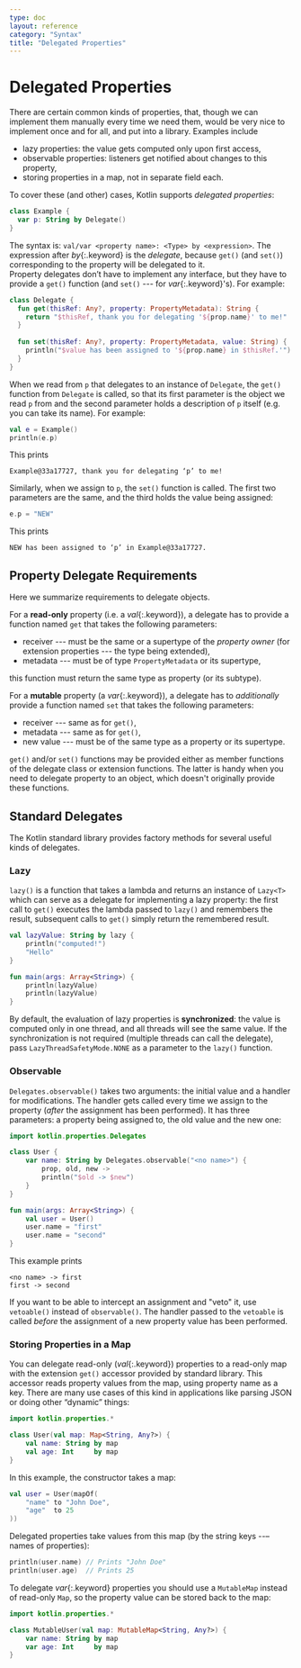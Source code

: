 ```yaml
---
type: doc
layout: reference
category: "Syntax"
title: "Delegated Properties"
---
```


# Delegated Properties

There are certain common kinds of properties, that, though we can implement them manually every time we need them, 
would be very nice to implement once and for all, and put into a library. Examples include

* lazy properties: the value gets computed only upon first access,
* observable properties: listeners get notified about changes to this property,
* storing properties in a map, not in separate field each.

To cover these (and other) cases, Kotlin supports _delegated properties_:

``` kotlin
class Example {
  var p: String by Delegate()
}
```

The syntax is: `val/var <property name>: <Type> by <expression>`. The expression after *by*{:.keyword} is the _delegate_, 
because `get()` (and `set()`) corresponding to the property will be delegated to it.  
Property delegates don’t have to implement any interface, but they have to provide a `get()` function (and `set()` --- for *var*{:.keyword}'s). 
For example:

``` kotlin
class Delegate {
  fun get(thisRef: Any?, property: PropertyMetadata): String {
    return "$thisRef, thank you for delegating '${prop.name}' to me!"
  }
 
  fun set(thisRef: Any?, property: PropertyMetadata, value: String) {
    println("$value has been assigned to '${prop.name} in $thisRef.'")
  }
}
```

When we read from `p` that delegates to an instance of `Delegate`, the `get()` function from `Delegate` is called, 
so that its first parameter is the object we read `p` from and the second parameter holds a description of `p` itself 
(e.g. you can take its name). For example:

``` kotlin
val e = Example()
println(e.p)
```

This prints 

```
Example@33a17727, thank you for delegating ‘p’ to me!
```
 
Similarly, when we assign to `p`, the `set()` function is called. The first two parameters are the same, and the third holds the value being assigned:

``` kotlin
e.p = "NEW"
```

This prints
 
```
NEW has been assigned to ‘p’ in Example@33a17727.
```

## Property Delegate Requirements

Here we summarize requirements to delegate objects. 

For a **read-only** property (i.e. a *val*{:.keyword}), a delegate has to provide a function named `get` that takes the following parameters:

* receiver --- must be the same or a supertype of the _property owner_ (for extension properties --- the type being extended),
* metadata --- must be of type `PropertyMetadata` or its supertype,
 
this function must return the same type as property (or its subtype).

For a **mutable** property (a *var*{:.keyword}), a delegate has to _additionally_ provide a function named `set` that takes the following parameters:
 
* receiver --- same as for `get()`,
* metadata --- same as for `get()`,
* new value --- must be of the same type as a property or its supertype.
 
`get()` and/or `set()` functions may be provided either as member functions of the delegate class or extension functions. The latter is handy when you need to delegate property to an object, which doesn't originally provide these functions.


## Standard Delegates

The Kotlin standard library provides factory methods for several useful kinds of delegates.

### Lazy

`lazy()` is a function that takes a lambda and returns an instance of `Lazy<T>` which can serve as a delegate for implementing a lazy property:
the first call to `get()` executes the lambda passed to `lazy()` and remembers the result, 
subsequent calls to `get()` simply return the remembered result. 


``` kotlin
val lazyValue: String by lazy {
    println("computed!")
    "Hello"
}

fun main(args: Array<String>) {
    println(lazyValue)
    println(lazyValue)
}
```

By default, the evaluation of lazy properties is **synchronized**: the value is computed only in one thread, and all threads
will see the same value. If the synchronization is not required (multiple threads can call the delegate), pass
`LazyThreadSafetyMode.NONE` as a parameter to the `lazy()` function.


### Observable

`Delegates.observable()` takes two arguments: the initial value and a handler for modifications.
The handler gets called every time we assign to the property (_after_ the assignment has been performed). It has three
parameters: a property being assigned to, the old value and the new one:

``` kotlin
import kotlin.properties.Delegates

class User {
    var name: String by Delegates.observable("<no name>") {
        prop, old, new ->
        println("$old -> $new")
    }
}

fun main(args: Array<String>) {
    val user = User()
    user.name = "first"
    user.name = "second"
}
```

This example prints

```
<no name> -> first
first -> second
```

If you want to be able to intercept an assignment and "veto" it, use `vetoable()` instead of `observable()`. The handler passed to the `vetoable` is called _before_ the assignment of a new property value has been performed.


### Storing Properties in a Map

You can delegate read-only (*val*{:.keyword}) properties to a read-only map with the extension `get()` accessor provided by standard library. This accessor reads property values from the map, using property name as a key.
There are many use cases of this kind in applications like parsing JSON or doing other “dynamic” things:

``` kotlin
import kotlin.properties.*

class User(val map: Map<String, Any?>) {
    val name: String by map
    val age: Int     by map
}
```

In this example, the constructor takes a map:

``` kotlin
val user = User(mapOf(
    "name" to "John Doe",
    "age"  to 25
))
```

Delegated properties take values from this map (by the string keys --– names of properties):


``` kotlin
println(user.name) // Prints "John Doe"
println(user.age)  // Prints 25
```

To delegate *var*{:.keyword} properties you should use a `MutableMap` instead of read-only `Map`, so the property value can be stored back to the map:

``` kotlin
import kotlin.properties.*

class MutableUser(val map: MutableMap<String, Any?>) {
    var name: String by map
    var age: Int     by map
}
```
